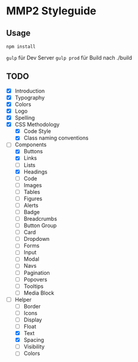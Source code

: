 # MMP2 Styleguide
## Usage

`npm install`

`gulp` für Dev Server
`gulp prod` für Build nach ./build

## TODO

- [x] Introduction
- [x] Typography
- [x] Colors
- [x] Logo
- [x] Spelling
- [x] CSS Methodology
    - [x] Code Style
    - [x] Class naming conventions
- [ ] Components
    - [x] Buttons
    - [x] Links
    - [ ] Lists
    - [x] Headings
    - [ ] Code
    - [ ] Images
    - [ ] Tables
    - [ ] Figures
    - [ ] Alerts
    - [ ] Badge
    - [ ] Breadcrumbs
    - [ ] Button Group
    - [ ] Card
    - [ ] Dropdown
    - [ ] Forms
    - [ ] Input
    - [ ] Modal
    - [ ] Navs
    - [ ] Pagination
    - [ ] Popovers
    - [ ] Tooltips
    - [ ] Media Block
- [ ] Helper
    - [ ] Border
    - [ ] Icons
    - [ ] Display
    - [ ] Float
    - [x] Text
    - [x] Spacing
    - [ ] Visibility
    - [ ] Colors